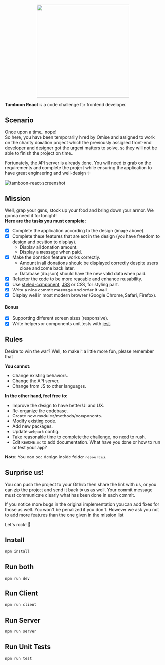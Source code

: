 <p align="center">
  <a href='https://www.omise.co'>
    <img src="https://cdn.omise.co/assets/omise-logo/omise-wordmark.png" width="300" />
  </a>
</p>

**Tamboon React** is a code challenge for frontend developer.

## Scenario

Once upon a time.. nope!  
So here, you have been temporarily hired by Omise and assigned to work on the charity donation project which the previously assigned front-end developer and designer got the urgent matters to solve, so they will not be able to finish the project on time..

Fortunately, the API server is already done. You will need to grab on the requirements and complete the project while ensuring the application to have great engineering and well-design ✨

![tamboon-react-screenshot](https://git.omise.co/storage/user/56/files/b407c6c4-ad09-11e7-8792-dc5b468333df)

## Mission

Well, grap your guns, stock up your food and bring down your armor. We gonna need it for tonight!  
**Here are the tasks you must complete:**

- [x] Complete the application according to the design (image above).
- [x] Complete these features that are not in the design (you have freedom to design and position to display).
  - Display all donation amount.
  - Display a message when paid.
- [x] Make the donation feature works correctly.
  - Amount in all donations should be displayed correctly despite users close and come back later.
  - Database (db.json) should have the new valid data when paid.
- [x] Refactor the code to be more readable and enhance reusability.
- [x] Use [styled-component](https://www.styled-components.com/), [JSS](https://cssinjs.org/) or CSS, for styling part.
- [x] Write a nice commit message and order it well.
- [x] Display well in most modern browser (Google Chrome, Safari, Firefox).

#### Bonus

- [x] Supporting different screen sizes (responsive).
- [x] Write helpers or components unit tests with [jest](https://facebook.github.io/jest/).

## Rules

Desire to win the war? Well, to make it a little more fun, please remember that

**You cannot:**

- Change existing behaviors.
- Change the API server.
- Change from JS to other languages.

**In the other hand, feel free to:**

- Improve the design to have better UI and UX.
- Re-organize the codebase.
- Create new modules/methods/components.
- Modify existing code.
- Add new packages.
- Update `webpack` config.
- Take reasonable time to complete the challenge, no need to rush.
- Edit `README.md` to add documentation. What have you done or how to run or test your app?

**Note**: You can see design inside folder `resources`.

## Surprise us!

You can push the project to your Github then share the link with us, or you can zip the project and send it back to us as well. Your commit message must communicate clearly what has been done in each commit.

If you notice more bugs in the original implementation you can add fixes for those as well. You won't be penalized if you don't. However we ask you not to add more features than the one given in the mission list.

Let's rock! :metal:

## Install

```sh
npm install
```

## Run both

```
npm run dev
```

## Run Client

```sh
npm run client
```

## Run Server

```sh
npm run server
```

## Run Unit Tests

```sh
npm run test
```
